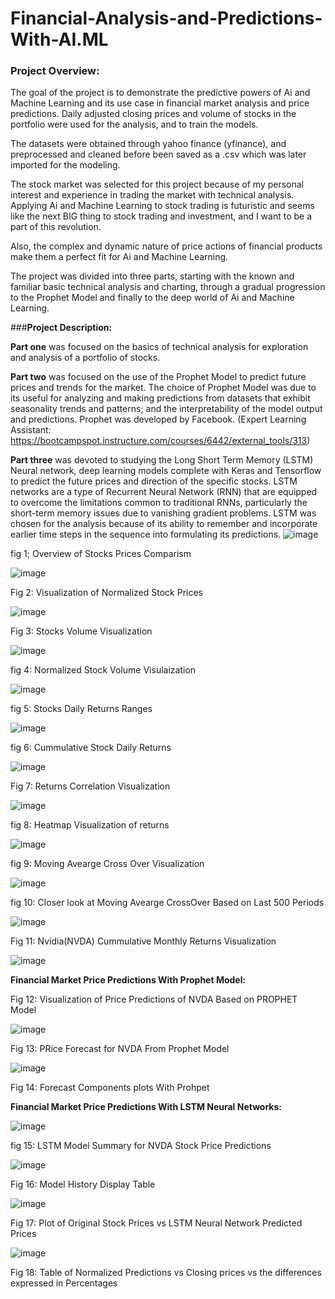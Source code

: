 # Financial-Analysis-and-Predictions-With-AI.ML

### **Project Overview:**

The goal of the project is to demonstrate the predictive powers of Ai and Machine Learning and its use case in financial market analysis and price predictions. Daily adjusted closing prices and volume of stocks in the portfolio were used for the analysis, and to train the models.

The datasets were obtained through yahoo finance (yfinance), and preprocessed and cleaned before been saved as a .csv which was later imported for the modeling.

The stock market was selected for this project because of my personal interest and experience in trading the market with technical analysis. Applying Ai and Machine Learning to stock trading is futuristic and seems like the next BIG thing to stock trading and investment, and I want to be a part of this revolution. 

Also, the complex and dynamic nature of price actions of financial products make them a perfect fit for Ai and Machine Learning.

The project was divided into three parts, starting with the known and familiar basic technical analysis and charting, through a gradual progression to the Prophet Model and finally to the deep world of Ai and Machine Learning.


###**Project Description:**

**Part one** was focused on the basics of technical analysis for exploration and analysis of a portfolio of stocks.

**Part two** was focused on the use of the Prophet Model to predict future prices and trends for the market. The choice of Prophet Model was due to its useful for analyzing and making predictions from datasets that exhibit seasonality trends and patterns; and the interpretability of the model output and predictions. Prophet  was developed by Facebook.
(Expert Learning Assistant: https://bootcampspot.instructure.com/courses/6442/external_tools/313)

**Part three** was devoted to studying the Long Short Term Memory (LSTM) Neural network, deep learning models complete with Keras and Tensorflow to predict the future prices and direction of the specific stocks. LSTM networks are a type of Recurrent Neural Network (RNN) that are equipped to overcome the limitations common to traditional RNNs, particularly the short-term memory issues due to vanishing gradient problems. LSTM was chosen for the analysis because of its ability to remember and incorporate earlier time steps in the sequence into formulating its predictions.
![image](https://github.com/user-attachments/assets/2a42ed28-96d5-42a2-bb91-2c48f9b54afd)

fig 1; Overview of Stocks Prices Comparism

![image](https://github.com/user-attachments/assets/e3a72b15-6143-4f9a-a13d-676c4413381e)

Fig 2: Visualization of Normalized Stock Prices

![image](https://github.com/user-attachments/assets/78dbf2c8-58e2-4c97-84c3-48cff83754dd)

Fig 3: Stocks Volume Visualization

![image](https://github.com/user-attachments/assets/739f8577-8620-44b8-a29c-d6a2a2f9a4b9)

fig 4: Normalized Stock Volume Visulaization

![image](https://github.com/user-attachments/assets/97c8e6f7-d8db-4d5f-92cf-b56040f06d90)

fig 5: Stocks Daily Returns Ranges 

![image](https://github.com/user-attachments/assets/8cc961cf-a06e-48c5-bf59-9a7c17963618)

fig 6: Cummulative Stock Daily Returns

![image](https://github.com/user-attachments/assets/2d20fd75-34cb-4f55-843c-5e21aa643949)

Fig 7: Returns Correlation Visualization

![image](https://github.com/user-attachments/assets/82c8acb5-6ea4-4d9a-ace7-8cb1f0ca9b38)

fig 8: Heatmap Visualization of returns

![image](https://github.com/user-attachments/assets/8fe76c2b-9a95-40b6-9d27-31d90bb48763)

fig 9: Moving Avearge Cross Over Visualization

![image](https://github.com/user-attachments/assets/f8001bd4-031e-46ee-bc3a-f94778e1f233)

fig 10: Closer look at Moving Avearge CrossOver Based on Last 500 Periods

![image](https://github.com/user-attachments/assets/6dc4fb9c-d58a-4924-9340-b56559c0e6f2)

Fig 11: Nvidia(NVDA) Cummulative Monthly Returns Visualization 

![image](https://github.com/user-attachments/assets/b49b8a5c-f1c2-421a-b5ce-5ac29e3550f9)

**Financial Market Price Predictions With Prophet Model:**

Fig 12: Visualization of Price Predictions of NVDA Based on PROPHET Model

![image](https://github.com/user-attachments/assets/0ec53bb5-4ac5-4809-be51-30849227151f)

Fig 13: PRice Forecast for NVDA From Prophet Model  

![image](https://github.com/user-attachments/assets/36fd11d1-653c-48a0-9b01-a647f2e3c3d4)

Fig 14: Forecast Components plots With Prohpet

**Financial Market Price Predictions With LSTM Neural Networks:**

![image](https://github.com/user-attachments/assets/61e3a609-74b0-4f3f-ac0c-ff22348fd6db)

fig 15: LSTM Model Summary for NVDA Stock Price Predictions

![image](https://github.com/user-attachments/assets/c1d22d35-d7a3-4691-81ce-3f6243cf4891)

Fig 16: Model History Display Table

![image](https://github.com/user-attachments/assets/e0f97eeb-c208-4a4a-8618-9585d6847827)

Fig 17: Plot of Original Stock Prices vs LSTM Neural Network Predicted Prices

![image](https://github.com/user-attachments/assets/8907dec2-7e06-4a6a-86a4-c20bf60adb5c)

Fig 18: Table of Normalized Predictions vs Closing prices vs the differences expressed in Percentages

